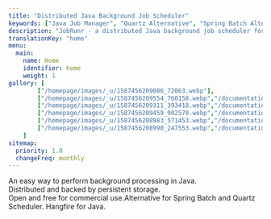```yaml
---
title: "Distributed Java Background Job Scheduler"
keywords: ["Java Job Manager", "Quartz Alternative", "Spring Batch Alternative", "Distributed Java Job Processing", "Background Job Scheduling", "micro-service", "microservice"]
description: "JobRunr · a distributed Java background job scheduler for your microservice architecture"
translationKey: "home"
menu: 
  main: 
    name: Home
    identifier: home
    weight: 1
gallery: [
        ["/homepage/images/_u/1587456209086_72063.webp"],
        ["/homepage/images/_u/1587456209554_760158.webp","/documentation/dashboard/", "An overview of all jobs"], 
        ["/homepage/images/_u/1587456209311_393418.webp","/documentation/dashboard/", "A succeeded job"], 
        ["/homepage/images/_u/1587456209459_902570.webp","/documentation/dashboard/", "A failed job"], 
        ["/homepage/images/_u/1587456208983_571453.webp","/documentation/dashboard/", "Recurring jobs overview"], 
        ["/homepage/images/_u/1587456208990_247553.webp","/documentation/dashboard/", "Background job servers overview"], 
    ]
sitemap:
  priority: 1.0
  changeFreq: monthly
---
```

An easy way to perform background processing in Java.  
Distributed and backed by persistent storage.  
Open and free for commercial use.<span style="color:#1a1b1d">Alternative for Spring Batch and Quartz Scheduler. Hangfire for Java.</span>

[//]: <> (To change any of the blocks on the homepage, go to https://github.com/jobrunr/website/tree/master/content/en/homepage)